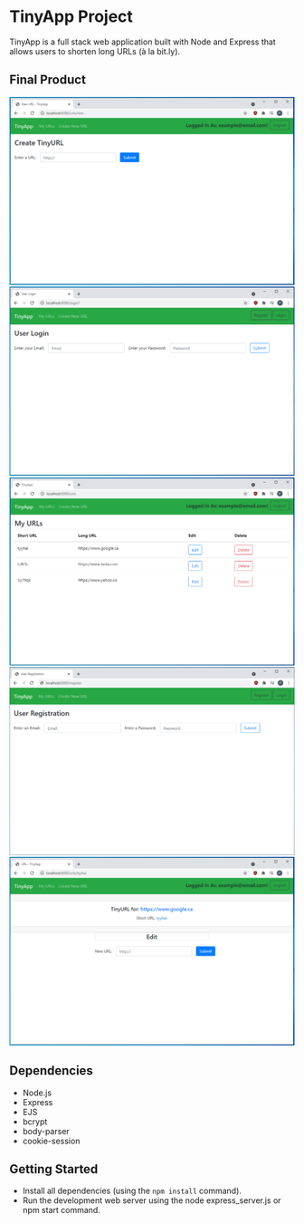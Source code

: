 # TinyApp Project

TinyApp is a full stack web application built with Node and Express that allows users to shorten long URLs (à la bit.ly).

## Final Product

!["Create new TinyURL Page"](https://github.com/Pavneetk/tinyapp/blob/master/docs/Create-new-URLS.PNG?raw=true)
!["User Login Page"](https://github.com/Pavneetk/tinyapp/blob/master/docs/Login.PNG?raw=true)
!["My URLS Page"](https://github.com/Pavneetk/tinyapp/blob/master/docs/My-URLs-Page.PNG?raw=true)
!["User Registration Page"](https://github.com/Pavneetk/tinyapp/blob/master/docs/Registration.PNG?raw=true)
!["ShortURL Page"](https://github.com/Pavneetk/tinyapp/blob/master/docs/ShortURL-Page.PNG?raw=true)


## Dependencies

- Node.js
- Express
- EJS
- bcrypt
- body-parser
- cookie-session

## Getting Started

- Install all dependencies (using the `npm install` command).
- Run the development web server using the node express_server.js or npm start command.